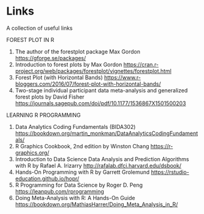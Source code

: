 # Links
A collection of useful links

FOREST PLOT IN R
1) The author of the forestplot package Max Gordon https://gforge.se/packages/
2) Introduction to forest plots by Max Gordon https://cran.r-project.org/web/packages/forestplot/vignettes/forestplot.html
3) Forest Plot (with Horizontal Bands) https://www.r-bloggers.com/2016/07/forest-plot-with-horizontal-bands/
4) Two-stage individual participant data meta-analysis and generalized forest plots by David Fisher https://journals.sagepub.com/doi/pdf/10.1177/1536867X1501500203

LEARNING R PROGRAMMING
1) Data Analytics Coding Fundamentals (BIDA302) https://bookdown.org/martin_monkman/DataAnalyticsCodingFundamentals/
2) R Graphics Cookbook, 2nd edition by Winston Chang https://r-graphics.org/
3) Introduction to Data Science Data Analysis and Prediction Algorithms with R by Rafael A. Irizarry http://rafalab.dfci.harvard.edu/dsbook/
4) Hands-On Programming with R by Garrett Grolemund https://rstudio-education.github.io/hopr/
5) R Programming for Data Science by Roger D. Peng https://leanpub.com/rprogramming
6) Doing Meta-Analysis with R: A Hands-On Guide https://bookdown.org/MathiasHarrer/Doing_Meta_Analysis_in_R/
